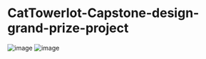 # CatTowerIot-Capstone-design-grand-prize-project

![image](https://user-images.githubusercontent.com/58325946/199742046-0ff5da96-e917-4e7a-aee4-311ad8c245b7.png)
![image](https://user-images.githubusercontent.com/58325946/199742344-465abe01-498e-4d5b-8ad1-e51ec506a970.png)
